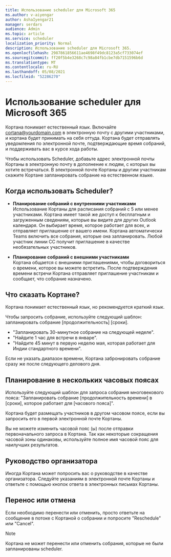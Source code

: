 ```yaml
---
title: Использование scheduler для Microsoft 365
ms.author: v-aiyengar
author: AshaIyengar21
manager: serdars
audience: Admin
ms.topic: article
ms.service: scheduler
localization_priority: Normal
description: Использование scheduler для Microsoft 365.
ms.openlocfilehash: 2987861856611ae4698f49dc8123a5cf733074ef
ms.sourcegitcommit: ff20f5b4e3268c7c98a84fb1cbe7db7151596b6d
ms.translationtype: MT
ms.contentlocale: ru-RU
ms.lasthandoff: 05/08/2021
ms.locfileid: "52286270"
---
```

# <a name="how-to-use-scheduler-for-microsoft-365"></a>Использование scheduler для Microsoft 365

Кортана понимает естественный язык. Включайте cortana@yourdomain.com в электронную почту с другими участниками, и кортана будет принимать на себя оттуда. Кортана будет отправлять уведомления по электронной почте, подтверждающие время собраний, и поддерживать вас в курсе хода работы.

Чтобы использовать Scheduler, добавьте адрес электронной почты Кортаны в электронную почту в дополнение к людям, с которых вы хотите встречаться. В электронной почте Кортаны и другим участникам скажите Кортане запланировать собрание на естественном языке.  

## <a name="when-to-use-scheduler"></a>Когда использовать Scheduler?

- **Планирование собраний с внутренними участниками** Использование Кортаны для расписания собраний с 5 или менее участниками. Кортана имеет такой же доступ к бесплатным и загруженным сведениям, которые вы видите для других Outlook календаря. Он выбирает время, которое работает для всех, и отправляет приглашение от вашего имени. Кортана автоматически Teams включить все собрания, которые она запланировать. Любой участник линии CC получит приглашение в качестве необязательных участников.  

- **Планирование собраний с внешними участниками**  
Кортана общается с внешними приглашениями, чтобы договориться о времени, которое вы можете встретить. После подтверждения времени встречи Кортана отправляет приглашение участникам и сообщает, что собрание назначено.

## <a name="what-to-say-to-cortana"></a>Что сказать Кортане?

Кортана понимает естественный язык, но рекомендуется краткий язык. 

Чтобы запросить собрание, используйте следующий шаблон: запланировать собрание [продолжительность] [сроки].  

- "Запланировать 30-минутное собрание на следующей неделе".  
- "Найдите 1 час для встречи в январе". 
- "Найдите 45 минут в первую неделю мая, которая работает для Индии стандартного времени". 

Если не указать диапазон времени, Кортана забронировать собрание сразу же после следующего делового дня.

## <a name="scheduling-across-multiple-time-zones"></a>Планирование в нескольких часовых поясах

Используйте следующий шаблон для запроса собрания многовекового пояса: "Запланировать собрание [продолжительность времени] в [сроки], которое работает для [часового пояса]". 

Кортана будет размещать участников в другом часовом поясе, если вы запросить его в первой электронной почте Кортаны.  

Вы не можете изменить часовой пояс (ы) после отправки первоначального запроса в Кортана. Так как некоторые сокращения часовой зоны одинаковы, используйте полное имя часовой пояс для наилучших результатов.  

## <a name="organizer-guidance"></a>Руководство организатора

Иногда Кортана может попросить вас о руководстве в качестве организатора. Следуйте указаниям в электронной почте Кортаны и ответьте с помощью кнопок ответа в электронных письмах Кортаны.

## <a name="reschedule-or-cancel"></a>Перенос или отмена

Если необходимо перенести или отменить, просто ответьте на сообщение в потоке с Кортаной о собрании и попросите "Reschedule" или "Cancel". 

> [!NOTE]
> Кортана не может перенести или отменить собрания, которые не были запланированы scheduler.  

